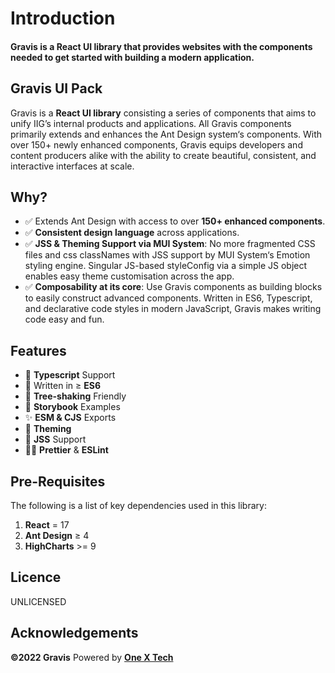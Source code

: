 # Introduction
#### Gravis is a React UI library that provides websites with the components needed to get started with building a modern application.

## Gravis UI Pack

Gravis is a **React UI library** consisting a series of components that aims to unify IIG’s internal products and applications. All Gravis components primarily extends and enhances the Ant Design system‘s components. With over 150+ newly enhanced components, Gravis equips developers and content producers alike with the ability to create beautiful, consistent, and interactive interfaces at scale.

## Why?

- ✅ Extends Ant Design with access to over **150+ enhanced components**.
- ✅ **Consistent design language** across applications.
- ✅ **JSS & Theming Support via MUI System**: No more fragmented CSS files and css classNames with JSS support by MUI System‘s Emotion styling engine. Singular JS-based styleConfig via a simple JS object enables easy theme customisation across the app.
- ✅ **Composability at its core**: Use Gravis components as building blocks to easily construct advanced components. Written in ES6, Typescript, and declarative code styles in modern JavaScript, Gravis makes writing code easy and fun.

## Features

- 🚓 **Typescript** Support
- 🚀 Written in ≥ **ES6**
- 🌴 **Tree-shaking** Friendly
- 📕 **Storybook** Examples
- ✨ **ESM & CJS** Exports
- 🎨 **Theming**
- 💈 **JSS** Support
- 💁🏻‍️ **Prettier** & **ESLint**

## Pre-Requisites

The following is a list of key dependencies used in this library:

1. **React** = 17
2. **Ant Design** ≥ 4
3. **HighCharts** >= 9

## Licence
UNLICENSED

## Acknowledgements

**©️2022 Gravis**
Powered by [**One X Tech**](https://www.onextech.com)

